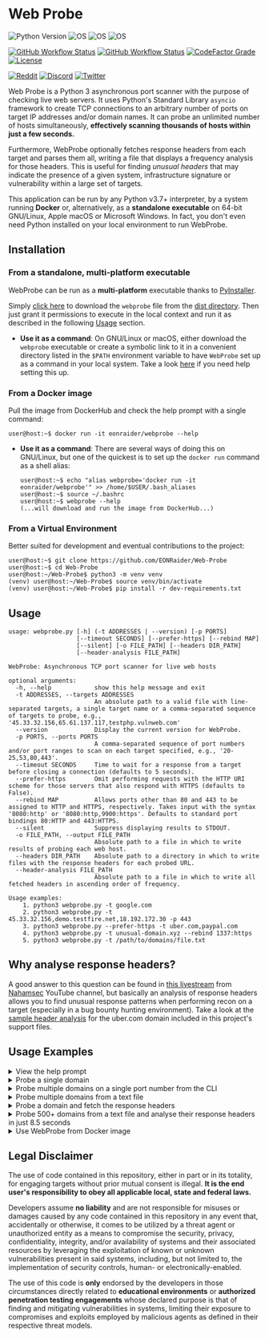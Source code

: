 # Web Probe

![Python Version](https://img.shields.io/badge/python-3.7+-blue?style=for-the-badge&logo=python)
![OS](https://img.shields.io/badge/GNU%2FLinux-red?style=for-the-badge&logo=linux)
![OS](https://img.shields.io/badge/mac%20OS-gray?style=for-the-badge&logo=apple)
![OS](https://img.shields.io/badge/Windows-blue?style=for-the-badge&logo=windows)

[![GitHub Workflow Status](https://img.shields.io/github/workflow/status/eonraider/web-probe/run-pytest?label=TESTS&style=for-the-badge)](https://github.com/EONRaider/Web-Probe/tree/master/tests/unit)
[![GitHub Workflow Status](https://img.shields.io/github/workflow/status/eonraider/Web-Probe/ci-to-dockerhub?style=for-the-badge)](https://hub.docker.com/r/eonraider/webprobe)
[![CodeFactor Grade](https://img.shields.io/codefactor/grade/github/EONRaider/web-probe?style=for-the-badge)](https://www.codefactor.io/repository/github/EONRaider/web-probe)
[![License](https://img.shields.io/github/license/EONRaider/Packet-Sniffer?style=for-the-badge)](https://github.com/EONRaider/Packet-Sniffer/blob/master/LICENSE)

[![Reddit](https://img.shields.io/badge/Reddit-EONRaider-FF4500?style=flat-square&logo=reddit)](https://www.reddit.com/user/eonraider)
[![Discord](https://img.shields.io/badge/Discord-EONRaider-7289DA?style=flat-square&logo=discord)](https://discord.gg/KVjWBptv)
[![Twitter](https://img.shields.io/badge/Twitter-eon__raider-38A1F3?style=flat-square&logo=twitter)](https://twitter.com/intent/follow?screen_name=eon_raider)

Web Probe is a Python 3 asynchronous port scanner with the purpose of 
checking live web servers. It uses Python's Standard Library `asyncio` 
framework to create TCP connections to an arbitrary number of ports on target IP 
addresses and/or domain names. It can probe an unlimited number of hosts
simultaneously, **effectively scanning thousands of hosts within just a few
seconds.**

Furthermore, WebProbe optionally fetches response headers from each target
and parses them all, writing a file that displays a frequency analysis for 
those headers. This is useful for finding *unusual headers* that may 
indicate the presence of a given system, infrastructure signature or 
vulnerability within a large set of targets.

This application can be run by any Python v3.7+ interpreter, by a system 
running **Docker** or, alternatively, as a **standalone executable** on 
64-bit GNU/Linux, Apple macOS or Microsoft Windows. In fact, you don't 
even need Python installed on your local environment to run WebProbe.

## Installation

### From a standalone, multi-platform executable
WebProbe can be run as a **multi-platform** executable thanks to 
[PyInstaller](https://github.com/pyinstaller/pyinstaller).

Simply [click here](https://github.com/EONRaider/Web-Probe/raw/master/dist/webprobe)
to download the `webprobe` file from the 
[dist directory](https://github.com/EONRaider/Web-Probe/blob/master/dist/webprobe).
Then just grant it permissions to execute in the local context and run it as 
described in the following [Usage](#usage) section.

- **Use it as a command**: On GNU/Linux or macOS, either 
download the `webprobe` executable or create a symbolic
link to it in a convenient directory listed in the `$PATH` environment 
variable to have `WebProbe` set up as a command in your local system. Take
a look [here](https://stackoverflow.com/a/29235240) if you need help setting
this up.

### From a Docker image
Pull the image from DockerHub and check the help prompt with a single
command:
```
user@host:~$ docker run -it eonraider/webprobe --help
```

- **Use it as a command**: There are several ways of doing this on GNU/Linux,
but one of the quickest is to set up the `docker run` command as a shell alias:
    ```
    user@host:~$ echo "alias webprobe='docker run -it eonraider/webprobe'" >> /home/$USER/.bash_aliases
    user@host:~$ source ~/.bashrc
    user@host:~$ webprobe --help
    (...will download and run the image from DockerHub...)
    ```

### From a Virtual Environment
Better suited for development and eventual contributions to the project:
```
user@host:~$ git clone https://github.com/EONRaider/Web-Probe
user@host:~$ cd Web-Probe
user@host:~/Web-Probe$ python3 -m venv venv
(venv) user@host:~/Web-Probe$ source venv/bin/activate
(venv) user@host:~/Web-Probe$ pip install -r dev-requirements.txt
```

## Usage
```
usage: webprobe.py [-h] (-t ADDRESSES | --version) [-p PORTS]
                   [--timeout SECONDS] [--prefer-https] [--rebind MAP]
                   [--silent] [-o FILE_PATH] [--headers DIR_PATH]
                   [--header-analysis FILE_PATH]

WebProbe: Asynchronous TCP port scanner for live web hosts

optional arguments:
  -h, --help            show this help message and exit
  -t ADDRESSES, --targets ADDRESSES
                        An absolute path to a valid file with line-separated targets, a single target name or a comma-separated sequence of targets to probe, e.g., '45.33.32.156,65.61.137.117,testphp.vulnweb.com'
  --version             Display the current version for WebProbe.
  -p PORTS, --ports PORTS
                        A comma-separated sequence of port numbers and/or port ranges to scan on each target specified, e.g., '20-25,53,80,443'.
  --timeout SECONDS     Time to wait for a response from a target before closing a connection (defaults to 5 seconds).
  --prefer-https        Omit performing requests with the HTTP URI scheme for those servers that also respond with HTTPS (defaults to False).
  --rebind MAP          Allows ports other than 80 and 443 to be assigned to HTTP and HTTPS, respectively. Takes input with the syntax '8080:http' or '8080:http,9900:https'. Defaults to standard port bindings 80:HTTP and 443:HTTPS.
  --silent              Suppress displaying results to STDOUT.
  -o FILE_PATH, --output FILE_PATH
                        Absolute path to a file in which to write results of probing each web host.
  --headers DIR_PATH    Absolute path to a directory in which to write files with the response headers for each probed URL.
  --header-analysis FILE_PATH
                        Absolute path to a file in which to write all fetched headers in ascending order of frequency.

Usage examples:
	1. python3 webprobe.py -t google.com
	2. python3 webprobe.py -t 45.33.32.156,demo.testfire.net,18.192.172.30 -p 443
	3. python3 webprobe.py --prefer-https -t uber.com,paypal.com
	4. python3 webprobe.py -t unusual-domain.xyz --rebind 1337:https
	5. python3 webprobe.py -t /path/to/domains/file.txt
```

## Why analyse response headers?

A good answer to this question can be found in
[this livestream](https://youtu.be/SYExiynPEKM?t=940) from
[Nahamsec](https://www.youtube.com/channel/UCCZDt7MuC3Hzs6IH4xODLBw)
YouTube channel, but basically an analysis of response headers allows you
to find unusual response patterns when performing recon on a target
(especially in a bug bounty hunting environment). Take a look at the
[sample header analysis](https://github.com/EONRaider/Web-Probe/blob/master/tests/support_files/webprobe-uber.com.head.analysis.txt)
for the uber.com domain included in this project's support files.


## Usage Examples

<details>
<summary>View the help prompt</summary>

```
user@host:~$ webprobe --help
usage: webprobe.py [-h] -t ADDRESSES [-p PORTS] [--timeout SECONDS]
                   [--prefer-https] [--rebind MAP] [--silent] [-o FILE_PATH]
                   [--headers DIR_PATH] [--header-analysis FILE_PATH]
                   
WebProbe: Asynchronous TCP port scanner for live web hosts
(...snip...)
```
</details>

<details>
<summary>Probe a single domain</summary>

```
user@host:~$ webprobe --targets google.com
https://google.com
http://google.com
```
</details>

<details>
<summary>Probe multiple domains on a single port number from the CLI</summary>

```
user@host:~$ webprobe -t facebook.com,scanme.nmap.org,instagram.com -p 443
https://facebook.com
https://instagram.com
```
</details>

<details>
<summary>Probe multiple domains from a text file</summary>

```
user@host:~$ cat domains.txt
google.com
uber.com
paypal.com

user@host:~$ webprobe -t domains.txt
http://google.com
https://google.com
http://uber.com
https://uber.com
https://paypal.com
http://paypal.com
```
</details>

<details>
<summary>Probe a domain and fetch the response headers</summary>

```
user@host:~$ webprobe --targets google.com --headers .
http://google.com
https://google.com

user@host:~$ cat google.com.head
http://google.com
    Date: Wed, 04 Aug 2021 20:22:07 GMT
    Expires: -1
    Cache-Control: private, max-age=0
    Content-Type: text/html; charset=ISO-8859-1
    P3P: CP="This is not a P3P policy! See g.co/p3phelp for more info."
    Content-Encoding: gzip
    Server: gws
    Content-Length: 6144
    X-XSS-Protection: 0
    X-Frame-Options: SAMEORIGIN
    Set-Cookie: 1P_JAR=2021-08-04-20; expires=Fri, 03-Sep-2021 20:22:07 GMT; path=/; domain=.google.com; Secure

https://google.com
    Date: Wed, 04 Aug 2021 20:22:07 GMT
    Expires: -1
    Cache-Control: private, max-age=0
    Content-Type: text/html; charset=ISO-8859-1
    P3P: CP="This is not a P3P policy! See g.co/p3phelp for more info."
    Content-Encoding: gzip
    Server: gws
    X-XSS-Protection: 0
    X-Frame-Options: SAMEORIGIN
    Set-Cookie: 1P_JAR=2021-08-04-20; expires=Fri, 03-Sep-2021 20:22:07 GMT; path=/; domain=.google.com; Secure
    Alt-Svc: h3=":443"; ma=2592000,h3-29=":443"; ma=2592000,h3-T051=":443"; ma=2592000,h3-Q050=":443"; ma=2592000,h3-Q046=":443"; ma=2592000,h3-Q043=":443"; ma=2592000,quic=":443"; ma=2592000; v="46,43"
    Transfer-Encoding: chunked
```
</details>


<details>
<summary>Probe 500+ domains from a text file and analyse their
response headers in just 8.5 seconds</summary>

```
# Using the tests file from this repository
user@host:~$ wc -l tests/support_files/amass-uber.com.txt
557 tests/support_files/amass-uber.com.txt <-- Number of domains to probe 

user@host:~$ time dist/webprobe --targets tests/support_files/amass-uber.com.txt \
--header-analysis ~/Desktop/header-analysis.txt

https://get.uber.com
https://wallet.uber.com
https://beta.uber.com
(...snip...)
https://safetycenter-staging.uber.com
https://dba.usuppliers.uber.com
http://sao2.uber.com

real	0m8,558s <-- Total time elapsed
user	0m2,809s
sys	0m0,345s

user@host:~$ cat ~/Desktop/header-analysis.txt
[CF-Ray]
	-> http://investor.uber.com > CF-Ray: 67aa80f63f6df758-GRU

[CF-Cache-Status]
	-> http://investor.uber.com > CF-Cache-Status: REVALIDATED

[Expect-CT]
	-> http://investor.uber.com > Expect-CT: max-age=604800, report-uri="https://report-uri.cloudflare.com/cdn-cgi/beacon/expect-ct"
(...snip...)
```
</details>

<details>
<summary>Use WebProbe from Docker image</summary>

Running a command for WebProbe using docker is as simple as using 
`docker run -it eonraider/webprobe` followed by the standard arguments 
described in the help prompt. The best way to extract output files 
relies on creating a volume binding a local system directory to a 
user-writable directory inside the container, such as `/tmp`.
```
# Simple probe from the CLI with results to STDOUT
user@host:~$ docker run -it eonraider/webprobe --targets paypal.com
http://paypal.com
https://paypal.com

# Using a volume to extract an output file from the Docker container
user@host:~$ docker run -v ~/Desktop:/tmp -it eonraider/webprobe \
--targets paypal.com -o /tmp/webprobe-paypal.com.txt
http://paypal.com
https://paypal.com

user@host:~$ cat ~/Desktop/webprobe-paypal.com.txt
http://paypal.com
https://paypal.com
```
</details>

## Legal Disclaimer

The use of code contained in this repository, either in part or in its totality,
for engaging targets without prior mutual consent is illegal. **It is
the end user's responsibility to obey all applicable local, state and 
federal laws.**

Developers assume **no liability** and are not
responsible for misuses or damages caused by any code contained
in this repository in any event that, accidentally or otherwise, it comes to
be utilized by a threat agent or unauthorized entity as a means to compromise
the security, privacy, confidentiality, integrity, and/or availability of
systems and their associated resources by leveraging the exploitation of known
or unknown vulnerabilities present in said systems, including, but not limited
to, the implementation of security controls, human- or electronically-enabled.

The use of this code is **only** endorsed by the developers in those
circumstances directly related to **educational environments** or
**authorized penetration testing engagements** whose declared purpose is that
of finding and mitigating vulnerabilities in systems, limiting their exposure
to compromises and exploits employed by malicious agents as defined in their
respective threat models.
